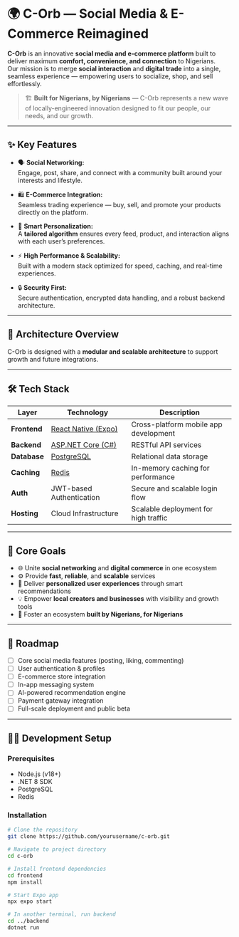 # 🌍 C-Orb — Social Media & E-Commerce Reimagined

**C-Orb** is an innovative **social media and e-commerce platform** built to deliver maximum **comfort, convenience, and connection** to Nigerians.  
Our mission is to merge **social interaction** and **digital trade** into a single, seamless experience — empowering users to socialize, shop, and sell effortlessly.

> 🏗️ **Built for Nigerians, by Nigerians** — C-Orb represents a new wave of locally-engineered innovation designed to fit our people, our needs, and our growth.

---

## ✨ Key Features

- 🗣️ **Social Networking:**  
  Engage, post, share, and connect with a community built around your interests and lifestyle.

- 🛍️ **E-Commerce Integration:**  
  Seamless trading experience — buy, sell, and promote your products directly on the platform.

- 🤖 **Smart Personalization:**  
  A **tailored algorithm** ensures every feed, product, and interaction aligns with each user’s preferences.

- ⚡ **High Performance & Scalability:**  
  Built with a modern stack optimized for speed, caching, and real-time experiences.

- 🔒 **Security First:**  
  Secure authentication, encrypted data handling, and a robust backend architecture.

---

## 🧠 Architecture Overview

C-Orb is designed with a **modular and scalable architecture** to support growth and future integrations.

---

## 🛠️ Tech Stack

| Layer        | Technology                                         | Description                           |
| ------------ | -------------------------------------------------- | ------------------------------------- |
| **Frontend** | [React Native (Expo)](https://expo.dev)            | Cross-platform mobile app development |
| **Backend**  | [ASP.NET Core (C#)](https://dotnet.microsoft.com/) | RESTful API services                  |
| **Database** | [PostgreSQL](https://www.postgresql.org/)          | Relational data storage               |
| **Caching**  | [Redis](https://redis.io/)                         | In-memory caching for performance     |
| **Auth**     | JWT-based Authentication                           | Secure and scalable login flow        |
| **Hosting**  | Cloud Infrastructure                               | Scalable deployment for high traffic  |

---

## 🧩 Core Goals

- 🌐 Unite **social networking** and **digital commerce** in one ecosystem
- ⚙️ Provide **fast**, **reliable**, and **scalable** services
- 💬 Deliver **personalized user experiences** through smart recommendations
- 💡 Empower **local creators and businesses** with visibility and growth tools
- 🔁 Foster an ecosystem **built by Nigerians, for Nigerians**

---

## 🚀 Roadmap

- [ ] Core social media features (posting, liking, commenting)
- [ ] User authentication & profiles
- [ ] E-commerce store integration
- [ ] In-app messaging system
- [ ] AI-powered recommendation engine
- [ ] Payment gateway integration
- [ ] Full-scale deployment and public beta

---

## 🧑‍💻 Development Setup

### Prerequisites

- Node.js (v18+)
- .NET 8 SDK
- PostgreSQL
- Redis

### Installation

```bash
# Clone the repository
git clone https://github.com/yourusername/c-orb.git

# Navigate to project directory
cd c-orb

# Install frontend dependencies
cd frontend
npm install

# Start Expo app
npx expo start

# In another terminal, run backend
cd ../backend
dotnet run
```
